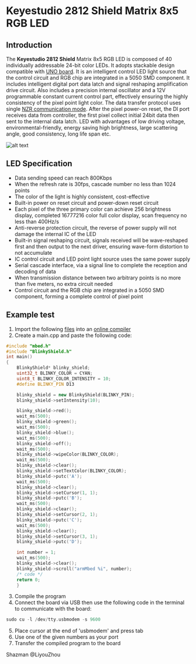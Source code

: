 
# Keyestudio 2812 Shield Matrix 8x5 RGB LED
## Introduction 
The **Keyestudio 2812 Shield** Matrix 8x5 RGB LED is composed of 40 individually addressable 24-bit color LEDs. It adopts stackable design compatible with [UNO board](https://store.arduino.cc/usa/arduino-uno-rev3). It is an intelligent control LED light source that the control circuit and RGB chip are integrated in a 5050 SMD component. It includes intelligent digital port data latch and signal reshaping amplification drive circuit. Also includes a precision internal oscillator and a 12V programmable constant current control part, effectively ensuring the highly consistency of the pixel point light color.
The data transfer protocol uses single [NZR communication mode](https://en.wikipedia.org/wiki/Non-return-to-zero). After the pixel 
power-on reset, the DI port receives data from controller, the first pixel collect initial 24bit data then sent to the internal data latch.
LED with advantages of low driving voltage, environmental-friendly, energy saving high brightness, large scattering angle, good consistency, long life span etc.

![alt text](https://cdn-shop.adafruit.com/1200x900/1430-00.jpg)

## LED Specification 
- Data sending speed can reach 800Kbps
- When the refresh rate is 30fps, cascade number no less than 1024 points
- The color of the light is highly consistent, cost-effective
- Built-in power on reset circuit and power-down reset circuit
-  Each pixel of the three primary color can achieve 256 brightness display, completed 16777216 color full color display, scan frequency no less than 400Hz/s
- Anti-reverse protection circuit, the reverse of power supply will not damage the internal IC of the LED
- Built-in signal reshaping circuit, signals received will be wave-reshaped first and then output to the next driver, ensuring wave-form distortion to not accumulate
- IC control circuit and LED point light source uses the same power supply
- Serial cascade interface, via a signal line to complete the reception and decoding of data 
- When transmission distance between two arbitrary points is no more than five meters, no extra circuit needed
- Control circuit and the RGB chip are integrated in a 5050 SMD component, forming a complete control of pixel point

## Example test
1. Import the following [files](https://github.com/ARMmbed/blinky-shield) into an [online compiler](https://os.mbed.com/compiler/) 
2. Create a main.cpp and paste the following code:

```cpp
#include "mbed.h"
#include "BlinkyShield.h"
int main()
{
    BlinkyShield* blinky_shield;
    uint32_t BLINKY_COLOR = CYAN;
    uint8_t BLINKY_COLOR_INTENSITY = 10;
    #define BLINKY_PIN D13

    blinky_shield = new BlinkyShield(BLINKY_PIN);
    blinky_shield->setIntensity(10);

    blinky_shield->red();
    wait_ms(500);
    blinky_shield->green();
    wait_ms(500);
    blinky_shield->blue();
    wait_ms(500);
    blinky_shield->off();
    wait_ms(500);
    blinky_shield->wipeColor(BLINKY_COLOR);
    wait_ms(500);
    blinky_shield->clear();
    blinky_shield->setTextColor(BLINKY_COLOR);
    blinky_shield->putc('A');
    wait_ms(500);
    blinky_shield->clear();
    blinky_shield->setCursor(1, 1);
    blinky_shield->putc('B');
    wait_ms(500);
    blinky_shield->clear();
    blinky_shield->setCursor(2, 1);
    blinky_shield->putc('C');
    wait_ms(500);
    blinky_shield->clear();
    blinky_shield->setCursor(3, 1);
    blinky_shield->putc('D');

    int number = 1;
    wait_ms(500);
    blinky_shield->clear();
    blinky_shield->scroll("armMbed %i", number);
    /* code */
    return 0; 
    }

```
3. Compile the program
4. Connect the board via USB then use the following code in the terminal to communicate with the board:
```cpp
sudo cu -l /dev/tty.usbmodem -s 9600
```
5. Place cursor at the end of 'usbmodem' and press tab 
6. Use one of the given numbers as your port
7. Transfer the compiled program to the board






Shazman
@LiyouZhou

